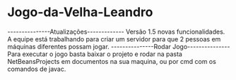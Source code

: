 # Jogo-da-Velha-Leandro
---------------Atualizações------------- Versão 1.5 novas funcionalidades. A equipe está trabalhando para criar um servidor para que 2 pessoas em máquinas diferentes possam jogar. ---------------Rodar Jogo--------------- Para executar o jogo basta baixar o projeto e rodar na pasta NetBeansProjects em documentos na sua maquina, ou por cmd com os comandos de javac.

